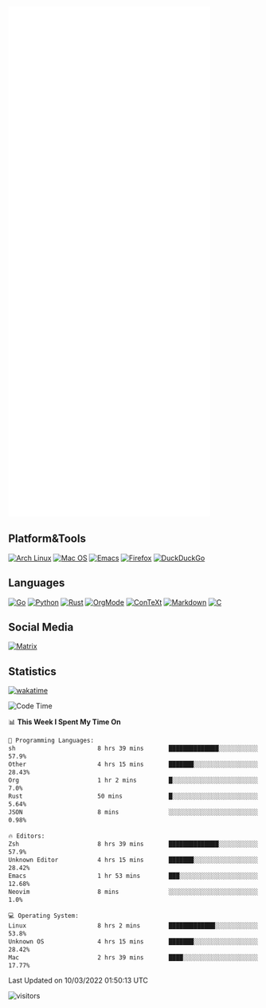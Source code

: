 ![Metrics](https://github.com/SteamedFish/SteamedFish/blob/master/github-metrics.svg)

## Platform&Tools

[![Arch Linux](https://img.shields.io/badge/ArchLinux-1793D1?logo=arch-linux&logoColor=fff&style=flat-square)](https://archlinux.org/)
[![Mac OS](https://img.shields.io/badge/MacOS-000000?style=flat-square&logo=macos&logoColor=F0F0F0)](https://www.apple.com/macos/)
[![Emacs](https://img.shields.io/badge/Emacs-%237F5AB6.svg?&style=flat-square&logo=gnu-emacs&logoColor=white)](https://www.gnu.org/software/emacs/)
[![Firefox](https://img.shields.io/badge/Firefox-FF7139?style=flat-square&logo=Firefox-Browser&logoColor=white)](https://firefox.com/)
[![DuckDuckGo](https://img.shields.io/badge/DuckDuckGo-DE5833?style=flat-square&logo=DuckDuckGo&logoColor=white)](https://duckduckgo.com/)

## Languages

[![Go](https://img.shields.io/badge/Golang-%2300ADD8.svg?style=flat-square&logo=go&logoColor=white)](https://golang.org/)
[![Python](https://img.shields.io/badge/Python-3670A0?style=flat-square&logo=python&logoColor=ffdd54)](https://www.python.org/)
[![Rust](https://img.shields.io/badge/Rust-%23000000.svg?style=flat-square&logo=rust&logoColor=white)](https://www.rust-lang.org/)
[![OrgMode](https://img.shields.io/badge/OrgMode-%23000000.svg?style=flat-square&logo=org&logoColor=white)](https://orgmode.org/)
[![ConTeXt](https://img.shields.io/badge/ConTeXt-%23008080.svg?style=flat-square&logo=latex&logoColor=white)](https://contextgarden.net/)
[![Markdown](https://img.shields.io/badge/MarkDown-%23000000.svg?style=flat-square&logo=markdown&logoColor=white)](https://daringfireball.net/projects/markdown/)
[![C](https://img.shields.io/badge/C-%2300599C.svg?style=flat-square&logo=c&logoColor=white)](https://www.iso.org/standard/74528.html)

## Social Media

[![Matrix](https://img.shields.io/badge/SteamedFish-2CA5E0?style=social&logo=matrix&logoColor=black)](https://matrix.to/#/@i:steamedfish.org)

## Statistics
[![wakatime](https://wakatime.com/badge/user/168280d6-fcf2-4b4f-ad3a-dc4612f35b38.svg)](https://wakatime.com/@168280d6-fcf2-4b4f-ad3a-dc4612f35b38)

<!--START_SECTION:waka-->
![Code Time](http://img.shields.io/badge/Code%20Time-1%2C644%20hrs%2022%20mins-blue)

📊 **This Week I Spent My Time On** 

```text
💬 Programming Languages: 
sh                       8 hrs 39 mins       ██████████████░░░░░░░░░░░   57.9% 
Other                    4 hrs 15 mins       ███████░░░░░░░░░░░░░░░░░░   28.43% 
Org                      1 hr 2 mins         █░░░░░░░░░░░░░░░░░░░░░░░░   7.0% 
Rust                     50 mins             █░░░░░░░░░░░░░░░░░░░░░░░░   5.64% 
JSON                     8 mins              ░░░░░░░░░░░░░░░░░░░░░░░░░   0.98%

🔥 Editors: 
Zsh                      8 hrs 39 mins       ██████████████░░░░░░░░░░░   57.9% 
Unknown Editor           4 hrs 15 mins       ███████░░░░░░░░░░░░░░░░░░   28.42% 
Emacs                    1 hr 53 mins        ███░░░░░░░░░░░░░░░░░░░░░░   12.68% 
Neovim                   8 mins              ░░░░░░░░░░░░░░░░░░░░░░░░░   1.0%

💻 Operating System: 
Linux                    8 hrs 2 mins        █████████████░░░░░░░░░░░░   53.8% 
Unknown OS               4 hrs 15 mins       ███████░░░░░░░░░░░░░░░░░░   28.42% 
Mac                      2 hrs 39 mins       ████░░░░░░░░░░░░░░░░░░░░░   17.77%

```


 Last Updated on 10/03/2022 01:50:13 UTC
<!--END_SECTION:waka-->

![visitors](https://visitor-badge.laobi.icu/badge?page_id=SteamedFish.SteamedFish)
